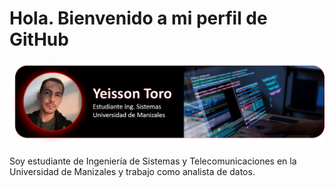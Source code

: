 # Hola. Bienvenido a mi perfil de GitHub

![header](https://github.com/ytoroco/ytoroco/blob/main/cabecera.png)

Soy estudiante de Ingeniería de Sistemas y Telecomunicaciones en la Universidad de Manizales y trabajo como analista de datos.